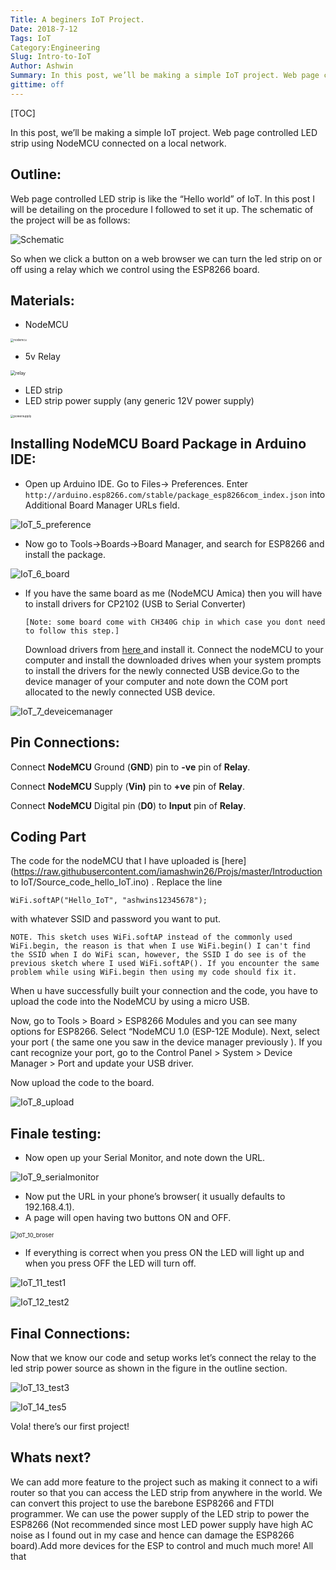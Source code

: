 ```yaml
---
Title: A beginers IoT Project.
Date: 2018-7-12
Tags: IoT
Category:Engineering
Slug: Intro-to-IoT
Author: Ashwin
Summary: In this post, we’ll be making a simple IoT project. Web page controlled LED strip using NodeMCU connected on a local network.
gittime: off
---
```

[TOC]

In this post, we’ll be making a simple IoT project. Web page controlled LED strip using NodeMCU connected on a local network.

## Outline:

Web page controlled LED strip is like the “Hello world” of IoT. In this post I will be detailing on the procedure I followed to set it up. The schematic of the project will be as follows:

![Schematic](.././images/IoT_1_schematic.webp)

So when we click a button on a web browser we can turn the led strip on or off using a relay which we control using the ESP8266 board.

## Materials:

- NodeMCU

<img src=".././images/IoT_2_nodemcu.jpeg" alt="nodemcu" style="zoom: 33%;" />

- 5v Relay

<img src=".././images/IoT_3_relay.jpeg" alt="relay" style="zoom: 50%;" />

- LED strip
- LED strip power supply (any generic 12V power supply)

<img src=".././images/IoT_4_powersupply.jpeg" alt="powersupply" style="zoom:33%;" />





## Installing NodeMCU Board Package in Arduino IDE:

- Open up Arduino IDE. Go to Files-> Preferences. Enter `http://arduino.esp8266.com/stable/package_esp8266com_index.json` into Additional Board Manager URLs field.

![IoT_5_preference](../images/IoT_5_preference.webp)

- Now go to Tools->Boards->Board Manager, and search for ESP8266 and install the package.

![IoT_6_board](../images/IoT_6_board.webp)

- If you have the same board as me (NodeMCU Amica) then you will have to install drivers for CP2102 (USB to Serial Converter)

  ```
  [Note: some board come with CH340G chip in which case you dont need to follow this step.]
  ```

  Download drivers from [here ](https://www.silabs.com/products/mcu/Pages/USBtoUARTBridgeVCPDrivers.aspx)and install it. Connect the nodeMCU to your computer and install the downloaded drives when your system prompts to install the drivers for the newly connected USB device.Go to the device manager of your computer and note down the COM port allocated to the newly connected USB device.

![IoT_7_deveicemanager](../images/IoT_7_deveicemanager.webp)

## Pin Connections:

Connect **NodeMCU** Ground (**GND**) pin to **-ve** pin of **Relay**.

Connect **NodeMCU** Supply (**Vin)** pin to **+ve** pin of **Relay**.

Connect **NodeMCU** Digital pin (**D0**) to **Input** pin of **Relay**.

## Coding Part

The code for the nodeMCU that I have uploaded is [here](https://raw.githubusercontent.com/iamashwin26/Projs/master/Introduction to IoT/Source_code_hello_IoT.ino) . Replace the line

```
WiFi.softAP("Hello_IoT", "ashwins12345678");
```

with whatever SSID and password you want to put.

```
NOTE. This sketch uses WiFi.softAP instead of the commonly used WiFi.begin, the reason is that when I use WiFi.begin() I can't find the SSID when I do WiFi scan, however, the SSID I do see is of the previous sketch where I used WiFi.softAP(). If you encounter the same problem while using WiFi.begin then using my code should fix it.
```

When u have successfully built your connection and the code, you have to upload the code into the NodeMCU by using a micro USB.

Now, go to Tools > Board > ESP8266 Modules and you can see many options for ESP8266. Select “NodeMCU 1.0 (ESP-12E Module). Next, select your port ( the same one you saw in the device manager previously ). If you cant recognize your port, go to the Control Panel > System > Device Manager > Port and update your USB driver.

Now upload the code to the board.

![IoT_8_upload](../images/IoT_8_upload.webp)



## Finale testing:

- Now open up your Serial Monitor, and note down the URL.

![IoT_9_serialmonitor](../images/IoT_9_serialmonitor.webp)

- Now put the URL in your phone’s browser( it usually defaults to 192.168.4.1).
- A page will open having two buttons ON and OFF.

<img src="../images/IoT_10_broser.jpeg" alt="IoT_10_broser" style="zoom:67%;" />

- If everything is correct when you press ON the LED will light up and when you press OFF the LED will turn off.

![IoT_11_test1](../images/IoT_11_test1.gif)

![IoT_12_test2](../images/IoT_12_test2.gif)

## Final Connections:

Now that we know our code and setup works let’s connect the relay to the led strip power source as shown in the figure in the outline section.

![IoT_13_test3](../images/IoT_13_test3.gif)

![IoT_14_tes5](../images/IoT_14_tes5.gif)

 

Vola! there’s our first project!

## Whats next?

We can add more feature to the project such as making it connect to a wifi router so that you can access the LED strip from anywhere in the world. We can convert this project to use the barebone ESP8266 and FTDI programmer. We can use the power supply of the LED strip to power the ESP8266 (Not recommended since most LED power supply have high AC noise as I found out in my case and hence can damage the ESP8266 board).Add more devices for the ESP to control and much much more! All that
